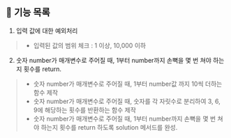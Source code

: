 ## 📝 기능 목록
1. 입력 값에 대한 예외처리
> - 입력된 값의 범위 체크 : 1 이상, 10,000 이하

2. 숫자 number가 매개변수로 주어질 때, 1부터 number까지 손뼉을 몇 번 쳐야 하는지 횟수를 return.
> - 숫자 number가 매개변수로 주어질 때, 1부터 number값 까지 10씩 더하는 함수 제작
> - 숫자 number가 매개변수로 주어질 때, 숫자를 각 자릿수로 분리하여 3, 6, 9에 해당하는 횟수를 반환하는 함수 제작
> - 숫자 number가 매개변수로 주어질 때, 1부터 number까지 손뼉을 몇 번 쳐야 하는지 횟수를 return 하도록 solution 메서드를 완성.